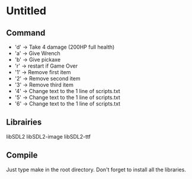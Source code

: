 # Untitled

## Command

 - 'd' -> Take 4 damage (200HP full health)
 - 'a' -> Give Wrench
 - 'b' -> Give pickaxe
 - 'r' -> restart if Game Over
 - '1' -> Remove first item
 - '2' -> Remove second item
 - '3' -> Remove third item
 - '4' -> Change text to the 1 line of scripts.txt
 - '5' -> Change text to the 1 line of scripts.txt
 - '6' -> Change text to the 1 line of scripts.txt

## Librairies

libSDL2
libSDL2-image
libSDL2-ttf

## Compile

Just type make in the root directory.
Don't forget to install all the libraries.